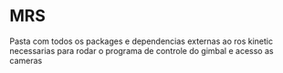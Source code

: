# MRS
Pasta com todos os packages e dependencias externas ao ros kinetic necessarias para rodar o programa de controle do gimbal e acesso as cameras
